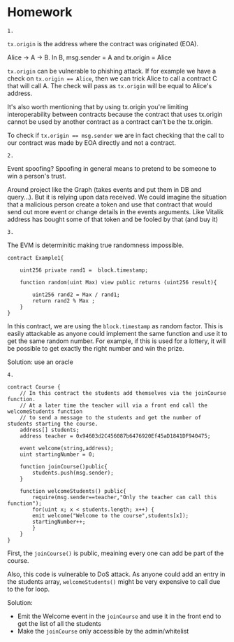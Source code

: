 # Homework
```
1. 
```
`tx.origin` is the address where the contract was originated (EOA).

Alice -> A -> B. In B, msg.sender = A and tx.origin = Alice

`tx.origin` can be vulnerable to phishing attack. If for example we have a check on
`tx.origin == Alice`, then we can trick Alice to call a contract C that will call A. The check will pass as `tx.origin` will be equal to Alice's address.

It's also worth mentioning that by using tx.origin you're limiting interoperability between contracts because the contract that uses tx.origin cannot be used by another contract as a contract can't be the tx.origin.

To check if `tx.origin == msg.sender` we are in fact checking that the call to our contract was made by EOA directly and not a contract.

```
2.
```

Event spoofing? Spoofing in general means to pretend to be someone to win a person's trust. 

Around project like the Graph (takes events and put them in DB and query...). But it is relying upon data received. We could imagine the situation that a malicious person create a token and use that contract that would send out more event or change details in the events arguments. Like Vitalik address has bought some of that token and be fooled by that (and buy it)

```
3.
```
The EVM is determinitic making true randomness impossible.

```
contract Example1{

    uint256 private rand1 =  block.timestamp;

    function random(uint Max) view public returns (uint256 result){

        uint256 rand2 = Max / rand1;
        return rand2 % Max ;
    }
}
```

In this contract, we are using the `block.timestamp` as random factor. This is easily attackable as anyone could implement the same function and use it to get the same random number. For example, if this is used for a lottery, it will be possible to get exactly the right number and win the prize.

Solution: use an oracle

```
4.
```
```
contract Course {
    // In this contract the students add themselves via the joinCourse function.
    // At a later time the teacher will via a front end call the welcomeStudents function
    // to send a message to the students and get the number of students starting the course.
    address[] students;
    address teacher = 0x94603d2C456087b6476920Ef45aD1841DF940475;

    event welcome(string,address);
    uint startingNumber = 0;

    function joinCourse()public{
        students.push(msg.sender);
    }

    function welcomeStudents() public{
        require(msg.sender==teacher,"Only the teacher can call this function");
        for(uint x; x < students.length; x++) {
        emit welcome("Welcome to the course",students[x]);
        startingNumber++;
        }
    }
}
```

First, the `joinCourse()` is public, meaining every one can add be part of the course.

Also, this code is vulnerable to DoS attack. As anyone could add an entry in the students array, `welcomeStudents()` might be very expensive to call due to the for loop.

Solution: 
* Emit the Welcome event in the `joinCourse` and use it in the front end to get the list of all the students
* Make the `joinCourse` only accessible by the admin/whitelist
